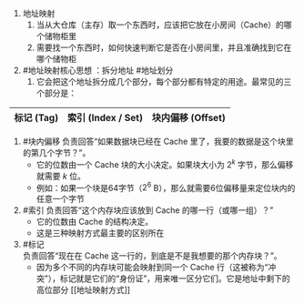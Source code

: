 1. 地址映射
	1. 当从大仓库（主存）取一个东西时，应该把它放在小房间（Cache）的哪个储物柜里 
	2. 需要找一个东西时，如何快速判断它是否在小房间里，并且准确找到它在哪个储物柜
2. #地址映射核心思想 ：拆分地址  #地址划分
	1. 它会把这个地址拆分成几个部分，每个部分都有特定的用途。最常见的三个部分是：

| 标记 (Tag) | 索引 (Index / Set) | 块内偏移 (Offset) |
| :---------: | :-----------------: | :----------------: |
1. #块内偏移 
	负责回答“如果数据块已经在 Cache 里了，我要的数据是这个块里的第几个字节？”。
    *   它的位数由一个 Cache 块的大小决定。如果块大小为 $2^k$ 字节，那么偏移就需要 $k$ 位。
    *   例如：如果一个块是64字节（$2^6$ B），那么就需要6位偏移量来定位块内的任意一个字节
2. #索引 
	负责回答“这个内存块应该放到 Cache 的哪一行（或哪一组）？”
    *   它的位数由 Cache 的结构决定。
    *   这是三种映射方式最主要的区别所在
3. #标记  
	负责回答“现在在 Cache 这一行的，到底是不是我想要的那个内存块？”。
    *   因为多个不同的内存块可能会映射到同一个 Cache 行（这被称为“冲突”），标记就是它们的“身份证”，用来唯一区分它们。它是地址中剩下的高位部分
[[地址映射方式]] 